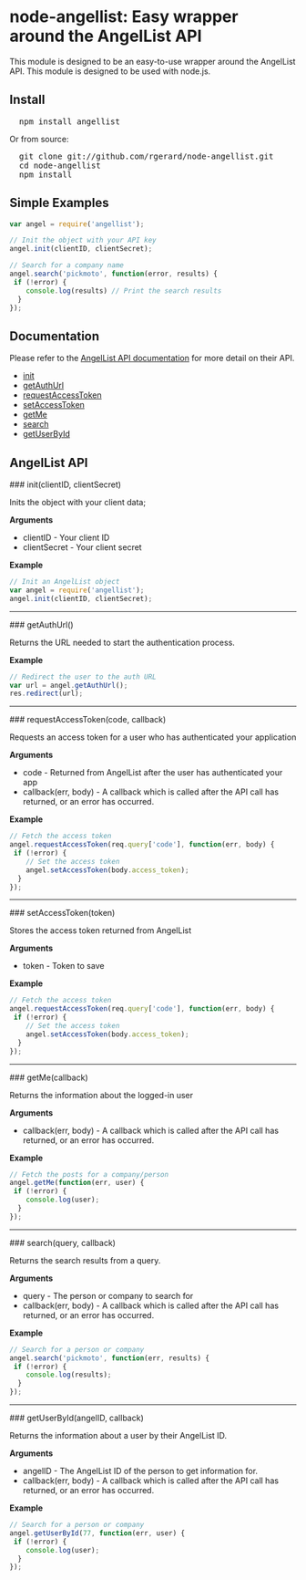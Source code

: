 # node-angellist: Easy wrapper around the AngelList API

This module is designed to be an easy-to-use wrapper around the AngelList API.  This module is designed to be used with node.js.

## Install

<pre>
  npm install angellist
</pre>

Or from source:

<pre>
  git clone git://github.com/rgerard/node-angellist.git
  cd node-angellist
  npm install
</pre>


## Simple Examples

```javascript
var angel = require('angellist');

// Init the object with your API key
angel.init(clientID, clientSecret);

// Search for a company name
angel.search('pickmoto', function(error, results) {
 if (!error) {
    console.log(results) // Print the search results
  }
});
```


## Documentation

Please refer to the <a href="https://angel.co/api">AngelList API documentation</a> for more detail on their API.

* [init](#init)
* [getAuthUrl](#getAuthUrl)
* [requestAccessToken](#requestAccessToken)
* [setAccessToken](#setAccessToken)
* [getMe](#getMe)
* [search](#search)
* [getUserById](#getUserById)


## AngelList API

<a name="init" />
### init(clientID, clientSecret)

Inits the object with your client data;

__Arguments__

* clientID - Your client ID
* clientSecret - Your client secret

__Example__

```js
// Init an AngelList object
var angel = require('angellist');
angel.init(clientID, clientSecret);
```

---------------------------------------

<a name="getAuthUrl" />
### getAuthUrl()

Returns the URL needed to start the authentication process.

__Example__

```js
// Redirect the user to the auth URL
var url = angel.getAuthUrl();
res.redirect(url);
```

---------------------------------------

<a name="requestAccessToken" />
### requestAccessToken(code, callback)

Requests an access token for a user who has authenticated your application

__Arguments__

* code - Returned from AngelList after the user has authenticated your app
* callback(err, body) - A callback which is called after the API call has returned, or an error has occurred.

__Example__

```js
// Fetch the access token
angel.requestAccessToken(req.query['code'], function(err, body) {
 if (!error) {
    // Set the access token
    angel.setAccessToken(body.access_token);
  }
});
```

---------------------------------------

<a name="setAccessToken" />
### setAccessToken(token)

Stores the access token returned from AngelList

__Arguments__

* token - Token to save

__Example__

```js
// Fetch the access token
angel.requestAccessToken(req.query['code'], function(err, body) {
 if (!error) {
    // Set the access token
    angel.setAccessToken(body.access_token);
  }
});
```

---------------------------------------

<a name="getMe" />
### getMe(callback)

Returns the information about the logged-in user

__Arguments__

* callback(err, body) - A callback which is called after the API call has returned, or an error has occurred.

__Example__

```js
// Fetch the posts for a company/person
angel.getMe(function(err, user) {
 if (!error) {
    console.log(user);
  }
});
```

---------------------------------------

<a name="search" />
### search(query, callback)

Returns the search results from a query.

__Arguments__

* query - The person or company to search for
* callback(err, body) - A callback which is called after the API call has returned, or an error has occurred.

__Example__

```js
// Search for a person or company
angel.search('pickmoto', function(err, results) {
 if (!error) {
    console.log(results);
  }
});
```

---------------------------------------

<a name="getUserById" />
### getUserById(angelID, callback)

Returns the information about a user by their AngelList ID.

__Arguments__

* angelID - The AngelList ID of the person to get information for.
* callback(err, body) - A callback which is called after the API call has returned, or an error has occurred.

__Example__

```js
// Search for a person or company
angel.getUserById(77, function(err, user) {
 if (!error) {
    console.log(user);
  }
});
```
